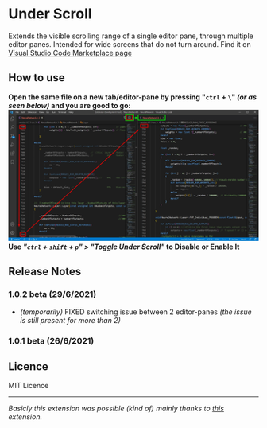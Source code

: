 
#  Under Scroll 

  

Extends the visible scrolling range of a single editor pane, through multiple editor panes. Intended for wide screens that do not turn around. Find it on [Visual Studio Code Marketplace page](https://marketplace.visualstudio.com/items?itemName=GiorgosXou.under-scroll)

  
## How to use   
**Open the same file on a new tab/editor-pane by pressing   "```ctrl``` + ```\```"  *(or as seen below)* and you are good to go:**
![Example Image](https://github.com/GiorgosXou/under-scroll/raw/master/image.jpg)
**Use _"```ctrl``` + ```shift``` + ```p```" > "Toggle Under Scroll"_ to Disable or Enable It**
##  Release Notes  

###  1.0.2 beta (29/6/2021)
* *(temporarily)* FIXED switching issue between 2 editor-panes *(the issue is still present for more than 2)*

###  1.0.1 beta (26/6/2021)

  
 
## Licence
MIT Licence



-----------------------------------------------------------------------------------------------------------
_Basicly this extension was possible _(kind of)_ mainly thanks to [this](https://marketplace.visualstudio.com/items?itemName=masakit.synchronized-scrolling) extension._